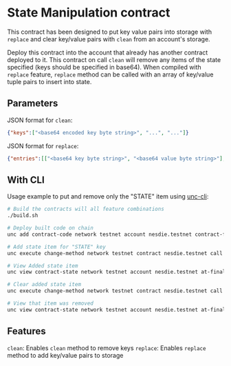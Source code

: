 # State Manipulation contract

This contract has been designed to put key value pairs into storage with `replace` and clear key/value pairs with `clean` from an account's storage.

Deploy this contract into the account that already has another contract deployed to it.
This contract on call `clean` will remove any items of the state specified (keys should be specified in base64). When compiled with `replace` feature, `replace` method can be called with an array of key/value tuple pairs to insert into state.

## Parameters

JSON format for `clean`:

```json
{"keys":["<base64 encoded key byte string>", "...", "..."]}
```

JSON format for `replace`:

```json
{"entries":[["<base64 key byte string>", "<base64 value byte string>"], ["...", "..."]]}
```

## With CLI

Usage example to put and remove only the "STATE" item using [unc-cli](https://github.com/unc/unc-cli-rs):

```bash
# Build the contracts will all feature combinations
./build.sh

# Deploy built code on chain
unc add contract-code network testnet account nesdie.testnet contract-file ./res/state_manipulation.wasm no-initialize sign-with-keychain

# Add state item for "STATE" key
unc execute change-method network testnet contract nesdie.testnet call replace '{"entries":[["U1RBVEU=", "dGVzdA=="]]}' --prepaid-gas '100.000 TeraGas' --attached-deposit '0 UNC' signer nesdie.testnet sign-with-keychain

# View Added state item
unc view contract-state network testnet account nesdie.testnet at-final-block

# Clear added state item
unc execute change-method network testnet contract nesdie.testnet call clean '{"keys":["U1RBVEU="]}' --prepaid-gas '100.000 TeraGas' --attached-deposit '0 UNC' signer nesdie.testnet sign-with-keychain

# View that item was removed
unc view contract-state network testnet account nesdie.testnet at-final-block
```

## Features
`clean`: Enables `clean` method to remove keys
`replace`: Enables `replace` method to add key/value pairs to storage
